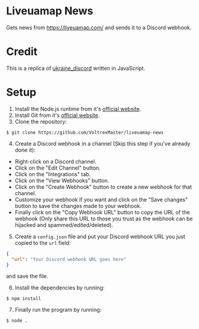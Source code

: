 # Liveuamap News

Gets news from https://liveuamap.com/ and sends it to a Discord webhook.

# Credit

This is a replica of [ukraine_discord](https://github.com/AlexFlipnote/ukraine_discord) written
in JavaScript.

# Setup

1. Install the Node.js runtime from it's [official website](https://nodejs.org/).
2. Install Git from it's [official website](https://git-scm.com/).
3. Clone the repository:

```shell
$ git clone https://github.com/VoltrexMaster/liveuamap-news
```

4. Create a Discord webhook in a channel (Skip this step if you've already done it):

- Right-click on a Discord channel.
- Click on the "Edit Channel" button.
- Click on the "Integrations" tab.
- Click on the "View Webhooks" button.
- Click on the "Create Webhook" button to create a new webhook for that channel.
- Customize your webhook if you want and click on the "Save changes" button to save the changes made to your webhook.
- Finally click on the "Copy Webhook URL" button to copy the URL of the webhook (Only share this URL to those you trust as the webhook can be hijacked and spammed/edited/deleted).

5. Create a `config.json` file and put your Discord webhook URL you just copied to the `url` field:

```json
{
  "url": "Your Discord webhook URL goes here"
}
```

and save the file.

6. Install the dependencies by running:

```shell
$ npm install
```

7. Finally run the program by running:

```shell
$ node .
```
